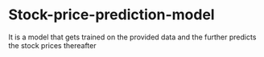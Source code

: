 # Stock-price-prediction-model
It is a model that gets trained on the provided data and the further predicts the stock prices thereafter
